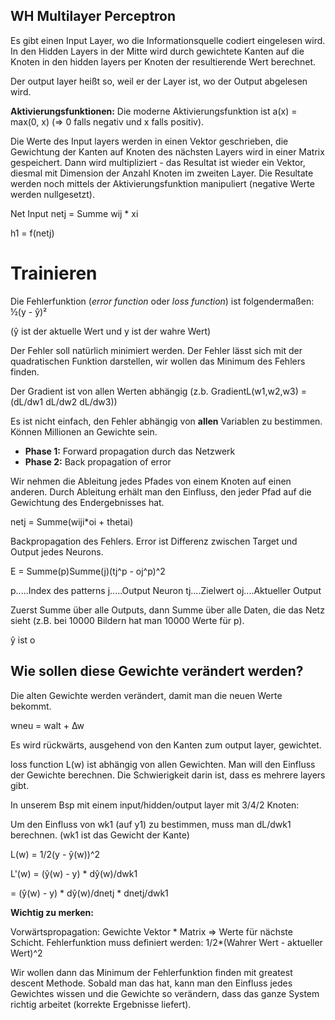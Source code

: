 ## WH Multilayer Perceptron

Es gibt einen Input Layer, wo die Informationsquelle codiert eingelesen wird. In den Hidden Layers in der Mitte wird durch gewichtete Kanten auf die Knoten in den hidden layers per Knoten der resultierende Wert berechnet.

Der output layer heißt so, weil er der Layer ist, wo der Output abgelesen wird.

**Aktivierungsfunktionen:** Die moderne Aktivierungsfunktion ist a(x) = max(0, x) (=> 0 falls negativ und x falls positiv).

Die Werte des Input layers werden in einen Vektor geschrieben, die Gewichtung der Kanten auf Knoten des nächsten Layers wird in einer Matrix gespeichert. Dann wird multipliziert - das Resultat ist wieder ein Vektor, diesmal mit Dimension der Anzahl Knoten im zweiten Layer. Die Resultate werden noch mittels der Aktivierungsfunktion manipuliert (negative Werte werden nullgesetzt).

Net Input netj = Summe wij * xi

h1 = f(netj)

# Trainieren

Die Fehlerfunktion (*error function* oder *loss function*) ist folgendermaßen: ½(y - ŷ)²

(ŷ ist der aktuelle Wert und y ist der wahre Wert)

Der Fehler soll natürlich minimiert werden. Der Fehler lässt sich mit der quadratischen Funktion darstellen, wir wollen das Minimum des Fehlers finden.

Der Gradient ist von allen Werten abhängig (z.b. GradientL(w1,w2,w3) = (dL/dw1 dL/dw2 dL/dw3))

Es ist nicht einfach, den Fehler abhängig von **allen** Variablen zu bestimmen. Können Millionen an Gewichte sein.

* **Phase 1:** Forward propagation durch das Netzwerk  
* **Phase 2:** Back propagation of error

Wir nehmen die Ableitung jedes Pfades von einem Knoten auf einen anderen. Durch Ableitung erhält man den Einfluss, den jeder Pfad auf die Gewichtung des Endergebnisses hat.

netj = Summe(wiji\*oi + thetai)

Backpropagation des Fehlers. Error ist Differenz zwischen Target und Output jedes Neurons.

E = Summe(p)Summe(j)(tj^p - oj^p)^2

p.....Index des patterns
j.....Output Neuron
tj....Zielwert
oj....Aktueller Output

Zuerst Summe über alle Outputs, dann Summe über alle Daten, die das Netz sieht (z.B. bei 10000 Bildern hat man 10000 Werte für p).

ŷ ist o

## Wie sollen diese Gewichte verändert werden?

Die alten Gewichte werden verändert, damit man die neuen Werte bekommt.

wneu = walt + ∆w

Es wird rückwärts, ausgehend von den Kanten zum output layer, gewichtet.

loss function L(w) ist abhängig von allen Gewichten. Man will den Einfluss der Gewichte berechnen. Die Schwierigkeit darin ist, dass es mehrere layers gibt.

In unserem Bsp mit einem input/hidden/output layer mit 3/4/2 Knoten:

Um den Einfluss von wk1 (auf y1) zu bestimmen, muss man dL/dwk1 berechnen. (wk1 ist das Gewicht der Kante)

L(w) = 1/2(y - ŷ(w))^2

L'(w) = (ŷ(w) - y) * dŷ(w)/dwk1

= (ŷ(w) - y) \* dŷ(w)/dnetj \* dnetj/dwk1

**Wichtig zu merken:**

Vorwärtspropagation: Gewichte Vektor * Matrix => Werte für nächste Schicht. Fehlerfunktion muss definiert werden: 1/2\*(Wahrer Wert - aktueller Wert)^2 

Wir wollen dann das Minimum der Fehlerfunktion finden mit greatest descent Methode. Sobald man das hat, kann man den Einfluss jedes Gewichtes wissen und die Gewichte so verändern, dass das ganze System richtig arbeitet (korrekte Ergebnisse liefert).

